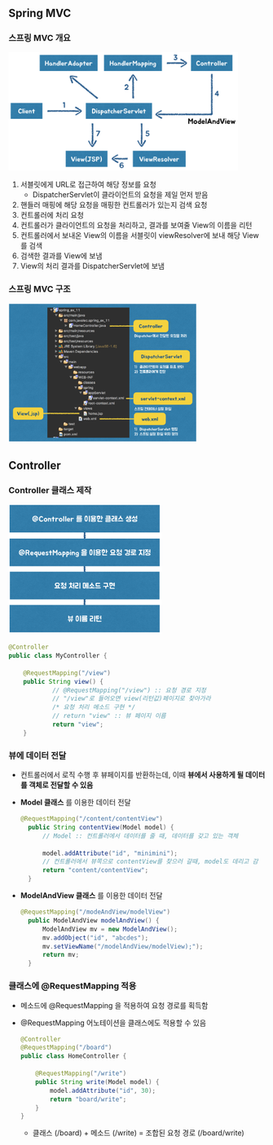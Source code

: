 ## Spring MVC

### 스프링 MVC 개요

<img src="https://github.com/minheeson/SpringStudy/blob/master/screenshots/11_mvc.png" width=450/>

1. 서블릿에게 URL로 접근하여 해당 정보를 요청
   - DispatcherServlet이 클라이언트의 요청을 제일 먼저 받음 
2. 핸들러 매핑에 해당 요청을 매핑한 컨트롤러가 있는지 검색 요청
3. 컨트롤러에 처리 요청
4. 컨트롤러가 클라이언트의 요청을 처리하고, 결과를 보여줄 View의 이름을 리턴
5. 컨트롤러에서 보내온 View의 이름을 서블릿이 viewResolver에 보내 해당 View를 검색
6. 검색한 결과를 View에 보냄
7. View의 처리 결과를 DispatcherServlet에 보냄 

### 스프링 MVC 구조

<img src="https://github.com/minheeson/SpringStudy/blob/master/screenshots/11_springmvc.png" width=370/>

## Controller

### Controller 클래스 제작

<img src="https://github.com/minheeson/SpringStudy/blob/master/screenshots/12_controllers.png" width=300/>

```java
@Controller
public class MyController {

	@RequestMapping("/view")
	public String view() {
            // @RequestMapping("/view") :: 요청 경로 지정 
            // "/view"로 들어오면 view(리턴값)페이지로 찾아가라
            /* 요청 처리 메소드 구현 */
            // return "view" :: 뷰 페이지 이름 
            return "view";
	}
```

### 뷰에 데이터 전달

- 컨트롤러에서 로직 수행 후 뷰페이지를 반환하는데, 이때 __뷰에서 사용하게 될 데이터를 객체로 전달할 수 있음__

- __Model 클래스__ 를 이용한 데이터 전달

  ```java
  @RequestMapping("/content/contentView")
  	public String contentView(Model model) {
  		// Model :: 컨트롤러에서 데이터를 줄 때, 데이터를 갖고 있는 객체

  		model.addAttribute("id", "minimini");
  		// 컨트롤러에서 뷰쪽으로 contentView를 찾으러 갈때, model도 데리고 감
  		return "content/contentView";
  	}
  ```

- __ModelAndView 클래스__ 를 이용한 데이터 전달  

  ```java
  @RequestMapping("/modeAndView/modelView")
  	public ModelAndView modelAndView() {
  		ModelAndView mv = new ModelAndView();
  		mv.addObject("id", "abcdes");
  		mv.setViewName("/modelAndView/modelView);");
  		return mv;
  	}
  ```

### 클래스에 @RequestMapping 적용

- 메소드에 @RequestMapping 을 적용하여 요청 경로를 획득함

- @RequestMapping 어노테이션을 클래스에도 적용할 수 있음 

  ```java
  @Controller
  @RequestMapping("/board")
  public class HomeController {
    
      @RequestMapping("/write")
      public String write(Model model) {
          model.addAttribute("id", 30);
          return "board/write";
      }
  }
  ```

  - 클래스 (/board) + 메소드 (/write) = 조합된 요청 경로 (/board/write)

